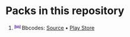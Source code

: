 # Packs in this repository
1. <img src='addons/quicktexts/bbcodes/apk/flag/flag.png' height='16'>&nbsp;Bbcodes: [Source](addons/quicktexts/bbcodes) • [Play Store](https://play.google.com/store/apps/details?id=com.anysoftkeyboard.quicktexts.bbcodes)
